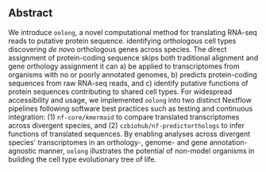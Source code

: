 ## Abstract

We introduce `oolong`, a novel computational method for translating RNA-seq reads to putative protein sequence.
identifying orthologous cell types discovering *de novo* orthologous genes across species.
The direct assignment of protein-coding sequence skips both traditional alignment and gene orthology assignment it can a) be applied to transcriptomes from organisms with no or poorly annotated genomes, b) predicts protein-coding sequences from raw RNA-seq reads, and c) identify putative functions of protein sequences contributing to shared cell types.
For widespread accessibility and usage, we implemented `oolong` into two distinct Nextflow pipelines following software best practices such as testing and continuous integration: (1) `nf-core/kmermaid` to compare translated transcriptomes across divergent species, and (2) `czbiohub/nf-predictorthologs` to infer functions of translated sequences.
By enabling analyses across divergent species' transcriptomes in an orthology-, genome- and gene annotation-agnostic manner, `oolong` illustrates the potential of non-model organisms in building the cell type evolutionary tree of life.
